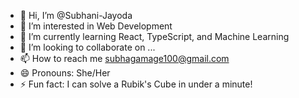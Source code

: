 - 👋 Hi, I’m @Subhani-Jayoda
- 👀 I’m interested in Web Development
- 🌱 I’m currently learning React, TypeScript, and Machine Learning
- 💞️ I’m looking to collaborate on ...
- 📫 How to reach me subhagamage100@gmail.com
- 😄 Pronouns: She/Her
- ⚡ Fun fact: I can solve a Rubik's Cube in under a minute!

<!---
Subhani-Jayoda/Subhani-Jayoda is a ✨ special ✨ repository because its `README.md` (this file) appears on your GitHub profile.
You can click the Preview link to take a look at your changes.
--->
